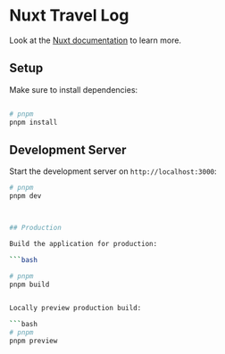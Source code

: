 # Nuxt Travel Log

Look at the [Nuxt documentation](https://nuxt.com/docs/getting-started/introduction) to learn more.

## Setup

Make sure to install dependencies:

```bash

# pnpm
pnpm install

```

## Development Server

Start the development server on `http://localhost:3000`:

````bash
# pnpm
pnpm dev



## Production

Build the application for production:

```bash

# pnpm
pnpm build


Locally preview production build:

```bash
# pnpm
pnpm preview

````
